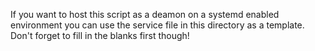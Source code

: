 If you want to host this script as a deamon on a systemd enabled environment you can use the service file in this directory as a template. Don't forget to fill in the blanks first though!